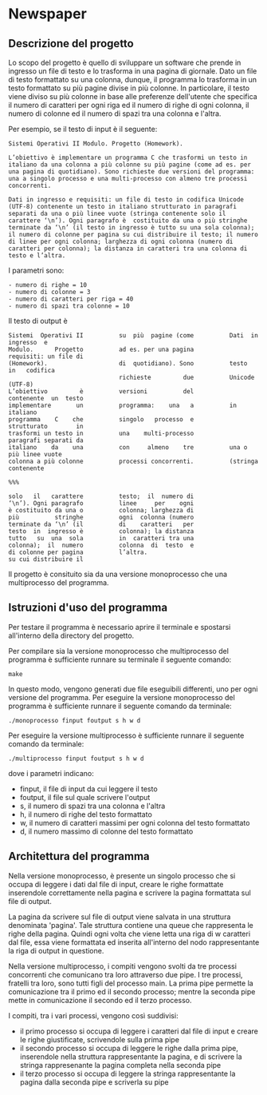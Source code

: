 # Newspaper


## Descrizione del progetto

Lo scopo del progetto è quello di sviluppare un software che prende in ingresso un file di testo e lo trasforma in una pagina di giornale. Dato un file di testo formattato su una colonna, dunque, il programma lo trasforma in un testo formattato su più pagine divise in più colonne. In particolare, il testo viene diviso su più colonne in base alle preferenze dell'utente che specifica il numero di caratteri per ogni riga ed il numero di righe di ogni colonna, il numero di colonne ed il numero di spazi tra una colonna e l'altra.

Per esempio, se il testo di input è il seguente:
```
Sistemi Operativi II Modulo. Progetto (Homework).

L’obiettivo è implementare un programma C che trasformi un testo in italiano da una colonna a più colonne su più pagine (come ad es. per una pagina di quotidiano). Sono richieste due versioni del programma: una a singolo processo e una multi-processo con almeno tre processi concorrenti.

Dati in ingresso e requisiti: un file di testo in codifica Unicode (UTF-8) contenente un testo in italiano strutturato in paragrafi separati da una o più linee vuote (stringa contenente solo il carattere ‘\n’). Ogni paragrafo è  costituito da una o più stringhe terminate da ‘\n’ (il testo in ingresso è tutto su una sola colonna); il numero di colonne per pagina su cui distribuire il testo; il numero di linee per ogni colonna; larghezza di ogni colonna (numero di caratteri per colonna); la distanza in caratteri tra una colonna di testo e l’altra.
```
I parametri sono:
```
- numero di righe = 10
- numero di colonne = 3
- numero di caratteri per riga = 40
- numero di spazi tra colonne = 10
```
Il testo di output è
```
Sistemi  Operativi II          su  più  pagine (come          Dati  in  ingresso  e
Modulo.      Progetto          ad es. per una pagina          requisiti: un file di
(Homework).                    di  quotidiano). Sono          testo   in   codifica
                               richieste         due          Unicode       (UTF-8)
L’obiettivo         è          versioni          del          contenente  un  testo
implementare       un          programma:    una   a          in           italiano
programma    C    che          singolo   processo  e          strutturato        in
trasformi un testo in          una    multi-processo          paragrafi separati da
italiano    da    una          con     almeno    tre          una o più linee vuote
colonna a più colonne          processi concorrenti.          (stringa   contenente

%%%

solo   il   carattere          testo;  il  numero di
‘\n’). Ogni paragrafo          linee     per    ogni
è costituito da una o          colonna; larghezza di
più          stringhe          ogni  colonna (numero
terminate da ‘\n’ (il          di    caratteri   per
testo  in  ingresso è          colonna); la distanza
tutto   su  una  sola          in  caratteri tra una
colonna);  il  numero          colonna  di  testo  e
di colonne per pagina          l’altra.
su cui distribuire il

```
Il progetto è consituito sia da una versione monoprocesso che una multiprocesso del programma.


## Istruzioni d'uso del programma

Per testare il programma è necessario aprire il terminale e spostarsi all'interno della directory del progetto.

Per compilare sia la versione monoprocesso che multiprocesso del programma è sufficiente runnare su terminale il seguente comando:
```
make
```
In questo modo, vengono generati due file eseguibili differenti, uno per ogni versione del programma. Per eseguire la versione monoprocesso del programma è sufficiente runnare il seguente comando da terminale:
```
./monoprocesso finput foutput s h w d
```
Per eseguire la versione multiprocesso è sufficiente runnare il seguente comando da terminale:
```
./multiprocesso finput foutput s h w d
```
dove i parametri indicano:

- finput, il file di input da cui leggere il testo
- foutput, il file sul quale scrivere l'output
- s, il numero di spazi tra una colonna e l'altra
- h, il numero di righe del testo formattato
- w, il numero di caratteri massimi per ogni colonna del testo formattato
- d, il numero massimo di colonne del testo formattato


## Architettura del programma

Nella versione monoprocesso, è presente un singolo processo che si occupa di leggere i dati dal file di input, creare le righe formattate inserendole correttamente nella pagina e scrivere la pagina formattata sul file di output.

La pagina da scrivere sul file di output viene salvata in una struttura denominata 'pagina'. Tale struttura contiene una queue che rappresenta le righe della pagina. Quindi ogni volta che viene letta una riga di w caratteri dal file, essa viene formattata ed inserita all'interno del nodo rappresentante la riga di output in questione.

Nella versione multiprocesso, i compiti vengono svolti da tre processi concorrenti che comunicano tra loro attraverso due pipe. I tre processi, fratelli tra loro, sono tutti figli del processo main. La prima pipe permette la comunicazione tra il primo ed il secondo processo; mentre la seconda pipe mette in comunicazione il secondo ed il terzo processo.

I compiti, tra i vari processi, vengono così suddivisi:

- il primo processo si occupa di leggere i caratteri dal file di input e creare le righe giustificate, scrivendole sulla prima pipe
- il secondo processo si occupa di leggere le righe dalla prima pipe, inserendole nella struttura rappresentante la pagina, e di scrivere la stringa rappresenante la pagina completa nella seconda pipe
- il terzo processo si occupa di leggere la stringa rappresentante la pagina dalla seconda pipe e scriverla su pipe